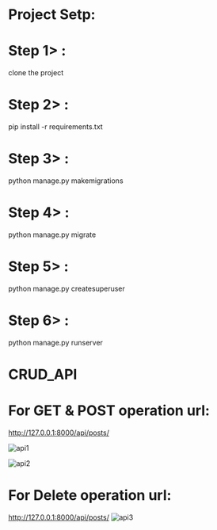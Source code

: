 # Project Setp:
# Step 1> :
clone the project
# Step 2> : 
pip install -r requirements.txt
# Step 3> :  
python manage.py makemigrations
# Step 4> : 
python manage.py migrate
# Step 5> : 
python manage.py createsuperuser
# Step 6> :
python manage.py runserver

# CRUD_API
# For GET & POST operation url:
http://127.0.0.1:8000/api/posts/

![api1](https://github.com/kahkashan7908/curd_api/assets/109336765/eb6e8cc7-3990-4bcc-a551-6076789c4823)

![api2](https://github.com/kahkashan7908/curd_api/assets/109336765/027dc723-ef83-4bff-8a8d-b9931e38daae)


# For Delete operation url:
http://127.0.0.1:8000/api/posts/<id>
![api3](https://github.com/kahkashan7908/curd_api/assets/109336765/b60a5616-3007-4f4f-9004-e4bcb683436d)
